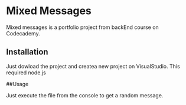 # Mixed Messages
Mixed messages is a portfolio project from backEnd course on Codecademy.

## Installation

Just dowload the project  and createa new project on VisualStudio. This required node.js 

##Usage 

Just execute the file from the console to get a random message.
